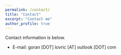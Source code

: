 ```yaml
---
permalink: /contact/
title: "Contact"
excerpt: "Contact me"
author_profile: true
---
```

Contact information is below.

* E-mail: goran [DOT] lovric [AT] outlook [DOT] com
